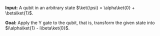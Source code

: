 **Input:** A qubit in an arbitrary state $\ket{\psi} = \alpha\ket{0} + \beta\ket{1}$.

**Goal:** Apply the Y gate to the qubit, that is, transform the given state into $i\alpha\ket{1} - i\beta\ket{0}$.
